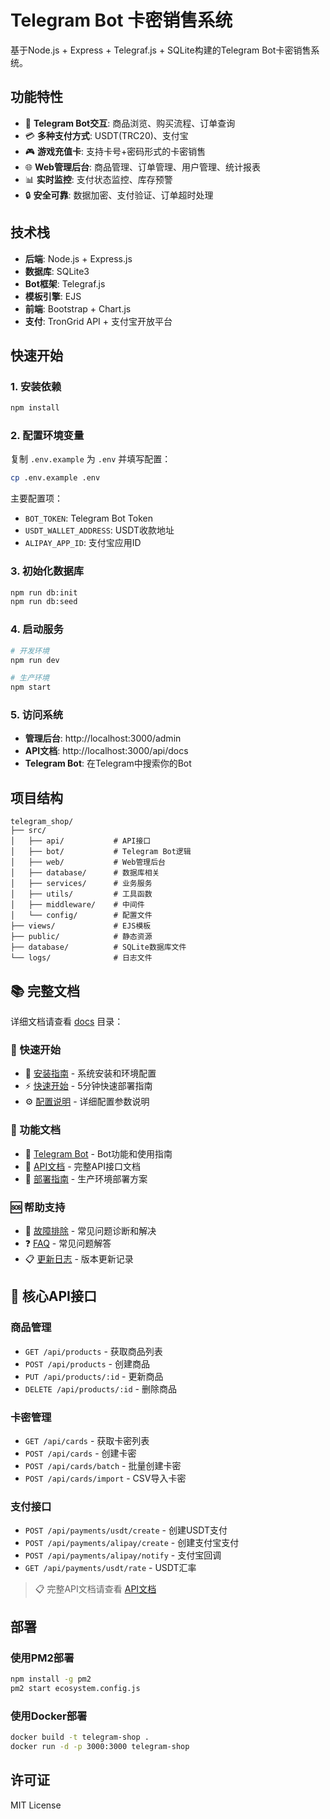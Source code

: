 # Telegram Bot 卡密销售系统

基于Node.js + Express + Telegraf.js + SQLite构建的Telegram Bot卡密销售系统。

## 功能特性

- 🤖 **Telegram Bot交互**: 商品浏览、购买流程、订单查询
- 💳 **多种支付方式**: USDT(TRC20)、支付宝
- 🎮 **游戏充值卡**: 支持卡号+密码形式的卡密销售
- 🌐 **Web管理后台**: 商品管理、订单管理、用户管理、统计报表
- 📊 **实时监控**: 支付状态监控、库存预警
- 🔒 **安全可靠**: 数据加密、支付验证、订单超时处理

## 技术栈

- **后端**: Node.js + Express.js
- **数据库**: SQLite3
- **Bot框架**: Telegraf.js
- **模板引擎**: EJS
- **前端**: Bootstrap + Chart.js
- **支付**: TronGrid API + 支付宝开放平台

## 快速开始

### 1. 安装依赖

```bash
npm install
```

### 2. 配置环境变量

复制 `.env.example` 为 `.env` 并填写配置：

```bash
cp .env.example .env
```

主要配置项：
- `BOT_TOKEN`: Telegram Bot Token
- `USDT_WALLET_ADDRESS`: USDT收款地址
- `ALIPAY_APP_ID`: 支付宝应用ID

### 3. 初始化数据库

```bash
npm run db:init
npm run db:seed
```

### 4. 启动服务

```bash
# 开发环境
npm run dev

# 生产环境
npm start
```

### 5. 访问系统

- **管理后台**: http://localhost:3000/admin
- **API文档**: http://localhost:3000/api/docs
- **Telegram Bot**: 在Telegram中搜索你的Bot

## 项目结构

```
telegram_shop/
├── src/
│   ├── api/           # API接口
│   ├── bot/           # Telegram Bot逻辑
│   ├── web/           # Web管理后台
│   ├── database/      # 数据库相关
│   ├── services/      # 业务服务
│   ├── utils/         # 工具函数
│   ├── middleware/    # 中间件
│   └── config/        # 配置文件
├── views/             # EJS模板
├── public/            # 静态资源
├── database/          # SQLite数据库文件
└── logs/              # 日志文件
```

## 📚 完整文档

详细文档请查看 [docs](./docs/) 目录：

### 🚀 快速开始
- 📖 [安装指南](./docs/installation.md) - 系统安装和环境配置
- ⚡ [快速开始](./docs/quick-start.md) - 5分钟快速部署指南
- ⚙️ [配置说明](./docs/configuration.md) - 详细配置参数说明

### 📖 功能文档
- 🤖 [Telegram Bot](./docs/bot.md) - Bot功能和使用指南
- 🔌 [API文档](./docs/api.md) - 完整API接口文档
- 🚀 [部署指南](./docs/deployment.md) - 生产环境部署方案

### 🆘 帮助支持
- 🔧 [故障排除](./docs/troubleshooting.md) - 常见问题诊断和解决
- ❓ [FAQ](./docs/faq.md) - 常见问题解答
- 📋 [更新日志](./docs/changelog.md) - 版本更新记录

## 🎯 核心API接口

### 商品管理
- `GET /api/products` - 获取商品列表
- `POST /api/products` - 创建商品
- `PUT /api/products/:id` - 更新商品
- `DELETE /api/products/:id` - 删除商品

### 卡密管理
- `GET /api/cards` - 获取卡密列表
- `POST /api/cards` - 创建卡密
- `POST /api/cards/batch` - 批量创建卡密
- `POST /api/cards/import` - CSV导入卡密

### 支付接口
- `POST /api/payments/usdt/create` - 创建USDT支付
- `POST /api/payments/alipay/create` - 创建支付宝支付
- `POST /api/payments/alipay/notify` - 支付宝回调
- `GET /api/payments/usdt/rate` - USDT汇率

> 📋 完整API文档请查看 [API文档](./docs/api.md)

## 部署

### 使用PM2部署

```bash
npm install -g pm2
pm2 start ecosystem.config.js
```

### 使用Docker部署

```bash
docker build -t telegram-shop .
docker run -d -p 3000:3000 telegram-shop
```

## 许可证

MIT License
